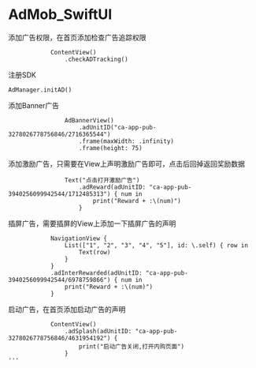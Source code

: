 # AdMob_SwiftUI

添加广告权限，在首页添加检查广告追踪权限

```
            ContentView()
                .checkADTracking()

```

注册SDK

```
AdManager.initAD()
```
 
添加Banner广告

```
                AdBannerView()
                    .adUnitID("ca-app-pub-3278026778756846/2716365544")
                    .frame(maxWidth: .infinity)
                    .frame(height: 75)
```

添加激励广告，只需要在View上声明激励广告即可，点击后回掉返回奖励数据

```
                Text("点击打开激励广告")
                    .adReward(adUnitID: "ca-app-pub-3940256099942544/1712485313") { num in
                        print("Reward + :\(num)")
                    }
```

插屏广告，需要插屏的View上添加一下插屏广告的声明

```
            NavigationView {
                List(["1", "2", "3", "4", "5"], id: \.self) { row in
                    Text(row)
                }
            }
            .adInterRewarded(adUnitID: "ca-app-pub-3940256099942544/6978759866") { num in
                print("Reward + :\(num)")
            }
```

启动广告，在首页添加启动广告的声明

```
            ContentView() 
                .adSplash(adUnitID: "ca-app-pub-3278026778756846/4631954192") {
                    print("启动广告关闭,打开内购页面")
                }
'''
